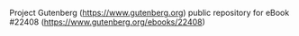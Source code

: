 Project Gutenberg (https://www.gutenberg.org) public repository for eBook #22408 (https://www.gutenberg.org/ebooks/22408)
